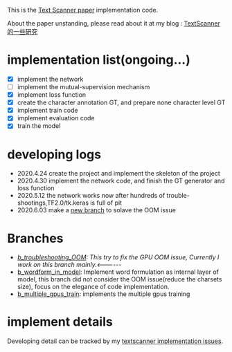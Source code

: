 This is the [Text Scanner paper](https://arxiv.org/abs/1912.12422) implementation code.

About the paper unstanding, please read about it at my blog : [TextScanner的一些研究](http://www.piginzoo.com/machine-learning/2020/04/14/ocr-fa-textscanner) 

# implementation list(ongoing...)
- [X] implement the network
- [ ] implement the mutual-supervision mechanism
- [X] implement loss function
- [X] create the character annotation GT, and prepare none character level GT
- [X] implement train code
- [X] implement evaluation code
- [X] train the model

# developing logs
- 2020.4.24 create the project and implement the skeleton of the project
- 2020.4.30 implement the network code, and finish the GT generator and loss function
- 2020.5.12 the network works now after hundreds of trouble-shootings,TF2.0/tk.keras is full of pit
- 2020.6.03 make a [new branch](https://github.com/piginzoo/textscanner/tree/b_troubleshooting_OOM) to solave the OOM issue

# Branches
- *[b_troubleshooting_OOM](https://github.com/piginzoo/textscanner/tree/b_troubleshooting_OOM): This try to fix the GPU OOM issue,
Currently I work on this branch mainly.<------*
- [b_wordform_in_model](https://github.com/piginzoo/textscanner/tree/b_wordform_in_model): Implement word formulation as internal layer of model, 
this branch did not consider the OOM issue(reduce the charsets size), focus on the elegance of code implementation. 
- [b_multiple_gpus_train](https://github.com/piginzoo/textscanner/tree/b_multiple_gpus_train): implements the multiple gpus training

# implement details
Developing detail can be tracked by my [textscanner implementation issues](https://www.notion.so/piginzoospace/Textscanner-254a700668714f0d811afe2ab8124046).